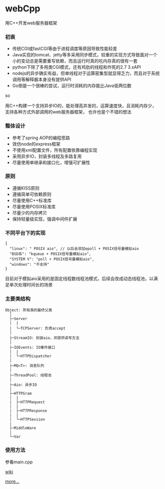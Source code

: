 # webCpp
用C++开发web服务器框架

### 初衷
* 传统CGI或fastCGI等由于进程调度等原因导致性能较差
* Java实现的tomcat、jetty等多采用同步模式，较重的实现方式导致面对一个小的变动总是需要重写依赖，而且运行时真的吃内存真的很有一套
* python下除了多用类CGI模式，还有鸡肋的线程和作死的2.7 3.xAPI
* nodejs的异步确实有益，但单线程对于运算密集型就显得乏力，而且对于系统调用等解释器本身没有提供API
* Go倒是一个很棒的尝试，运行时消耗的内存能比Java低两位数

so

用C++构建一个支持异步IO的，能处理高并发的，运算速度快，且消耗内存少，支持各种方式外部调用的web服务器框架，
也许也是个不错的想法

### 整体设计
* 参考了spring AOP的编程思路
* 效仿node的express框架
* 不使用xml配置文件，所有配置依靠编程实现
* 采用异步IO，封装多线程及多路复用
* 尽量使用单继承和接口化，增强可扩展性

### 原则
* 遵循KISS原则
* 遵循简单可依赖原则
* 尽量使用C++标准库
* 尽量使用POSIX标准库
* 尽量少的内存拷贝
* 保持轻量级实现，强调中间件扩展

### 不同平台下的实现
```
{
  "linux": " POSIX aio", // 以后会添加epoll + POSIX信号量模拟aio
  "BSD系": "kqueue + POSIX信号量模拟aio",
  "SYSTEM V": "poll + POSIX信号量模拟aio",
  "windows": "不支持"
}
```
目前对于模拟aio采用的是固定线程数线程池模式，后续会改成动态线程池，以满足单次处理时间长的场景

### 主要类结构
    Object: 所有类的最终父类
      │
      ├─Server
      |  |
      |  └─TCPServer: 负债accept
      │
      ├─StreamIO: 封装aio，并提供读写方法
      │
      ├─IOEvents: IO事件接口
      |  |
      |  └─HTTPDispatcher
      |
      ├─MQ<T>: 消息队列
      |
      ├─ThreadPool: 线程池
      |
      ├─Aio: 异步IO
      |
      ├─HTTPGram
      |  |
      |  ├─HTTPRequest
      |  |
      |  ├─HTTPResponse
      |  |
      |  └─HTTPSession
      |
      ├─MiddleWare
      |
      └─Var
      

### 使用方法
参看main.cpp

[wiki](https://github.com/watsonserve/webCpp/wiki)

[more...](http://wiki.watsonserve.com/web-cpp)

